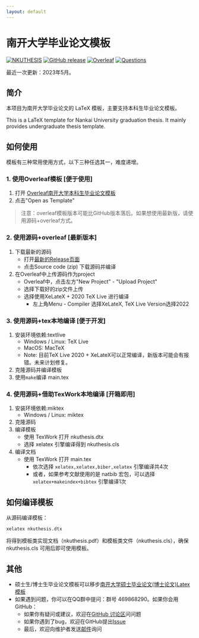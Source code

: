```yaml
---
layout: default
---
```


# 南开大学毕业论文模板
[![NKUTHESIS](https://img.shields.io/badge/NKthesis-latex-blue.svg)](https://tr0py.github.io/NKU-thesis-template-2020/)
[![GitHub release](https://img.shields.io/github/release/Tr0py/NKU-thesis-template-2020.svg?label=version&style=popout)](https://github.com/Tr0py/NKU-thesis-template-2020/releases/latest)
[![Overleaf](https://img.shields.io/badge/Overleaf模板-green)](https://www.overleaf.com/latex/templates/nan-kai-da-xue-ben-ke-sheng-bi-ye-lun-wen-mo-ban-v1-dot-4/hdfqhtmmmdpv)
[![Questions](https://img.shields.io/badge/模板讨论&使用问题？-pink)](https://github.com/Tr0py/NKU-thesis-template-2020/discussions)

最近一次更新：2023年5月。

## 简介

本项目为南开大学毕业论文的 LaTeX 模板，主要支持本科生毕业论文模板。

This is a LaTeX template for Nankai University graduation thesis.
It mainly provides undergraduate thesis template.

## 如何使用

模板有三种常用使用方式，以下三种任选其一，难度递增。

### 1. 使用Overleaf模板 [便于使用]

1. 打开 [Overleaf南开大学本科生毕业论文模板](https://www.overleaf.com/latex/templates/nan-kai-da-xue-ben-ke-sheng-bi-ye-lun-wen-mo-ban-v1-dot-4/hdfqhtmmmdpv)
2. 点击"Open as Template"

> 注意：overleaf模板版本可能比GitHub版本落后。如果想使用最新版，请使用源码+overleaf方式。

### 2. 使用源码+overleaf [最新版本]

1. 下载最新的源码
	- 打开[最新的Release页面](https://github.com/Tr0py/NKU-thesis-template-2020/releases/latest)
	- 点击Source code (zip) 下载源码并编译
2. 在Overleaf中上传源码作为project
	- Overleaf中，点击左方"New Project" - "Upload Project"
	- 选择下载好的zip文件上传
	- 选择使用XeLateX + 2020 TeX Live 进行编译
		- 左上角Menu - Compiler 选择XeLateX, TeX Live Version选择2022

### 3. 使用源码+tex本地编译 [便于开发]

1. 安装环境依赖:textlive
	- Windows / Linux: TeX Live
	- MacOS: MacTeX
	- Note: 目前TeX Live 2020 + XeLateX可以正常编译，新版本可能会有报错。未来计划修复。
2. 克隆源码并编译模板
3. 使用`make`编译 main.tex

### 4. 使用源码+借助TexWork本地编译 [开箱即用]

1. 安装环境依赖:miktex
	- Windows / Linux: miktex
2. 克隆源码
3. 编译模板
	- 使用 TexWork 打开 nkuthesis.dtx
	- 选择 xelatex 引擎编译得到 nkuthesis.cls
4. 编译文档
	- 使用 TexWork 打开 main.tex
		- 依次选择 `xelatex,xelatex,biber,xelatex` 引擎编译共4次
		- 或者，如果参考文献使用的是 natbib 宏包，可以选择 `xelatex+makeindex+bibtex` 引擎编译1次

## 如何编译模板

从源码编译模板：

```
xelatex nkuthesis.dtx
```

将得到模板类实现文档（nkuthesis.pdf）和模板类文件（nkuthesis.cls），确保 
nkuthesis.cls 可用后即可使用模板。

## 其他

- 硕士生/博士生毕业论文模板可以移步[南开大学硕士毕业论文(博士论文)Latex模板](https://nkthesis.newfuture.cc/)
- 如果遇到问题，你可以在QQ群中提问：群号 469868290。如果你会用GitHub：
	- 如果你有疑问或建议，欢迎在[GitHub 讨论区](https://github.com/Tr0py/NKU-thesis-template-2020/discussions)问问题
	- 如果你遇到了bug，欢迎在GitHub提出[Issue](https://github.com/Tr0py/NKU-thesis-template-2020/issues)
	- 最后，欢迎向维护者发送[邮件](https://github.com/tr0py/)询问
